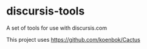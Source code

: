 discursis-tools
===============

A set of tools for use with discursis.com

This project uses https://github.com/koenbok/Cactus
